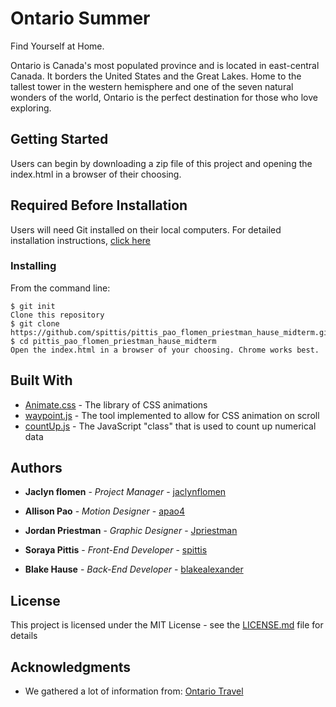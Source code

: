 # Ontario Summer

Find Yourself at Home. 

Ontario is Canada's most populated province and is located in east-central Canada. It borders the United States and the Great Lakes. Home to the tallest tower in the western hemisphere and one of the seven natural wonders of the world, Ontario is the perfect destination for those who love exploring. 

## Getting Started

Users can begin by downloading a zip file of this project and opening the index.html in a browser of their choosing.

## Required Before Installation
Users will need Git installed on their local computers. For detailed installation instructions, [click here](https://git-scm.com/book/en/v2/Getting-Started-Installing-Git)

### Installing
From the command line:

```
$ git init
Clone this repository
$ git clone https://github.com/spittis/pittis_pao_flomen_priestman_hause_midterm.git
$ cd pittis_pao_flomen_priestman_hause_midterm
Open the index.html in a browser of your choosing. Chrome works best.
```

## Built With

* [Animate.css](https://daneden.github.io/animate.css/) - The library of CSS animations
* [waypoint.js](http://imakewebthings.com/waypoints/) - The tool implemented to allow for CSS animation on scroll
* [countUp.js](https://inorganik.github.io/countUp.js/) - The JavaScript "class" that is used to count up numerical data


## Authors

* **Jaclyn flomen** - *Project Manager* - [jaclynflomen](https://github.com/jaclynflomen)

* **Allison Pao** - *Motion Designer* - [apao4](https://github.com/apao4)

* **Jordan Priestman** - *Graphic Designer* - [Jpriestman](https://github.com/Jpriestman)

* **Soraya Pittis** - *Front-End Developer* - [spittis](https://github.com/spittis)

* **Blake Hause** - *Back-End Developer* - [blakealexander](https://github.com/blakealexander)


## License

This project is licensed under the MIT License - see the [LICENSE.md](LICENSE.md) file for details


## Acknowledgments

* We gathered a lot of information from: [Ontario Travel](https://www.ontariotravel.net/en/explore?WT.mc_id=Ontario_Masterbrand_search_Google_G_SEM_text_Travel&gclid=Cj0KCQiAtP_iBRDGARIsAEWJA8jaBU5Jwm5Hd6JuFU0QW5FKXLjwPiYy48WY-ywhfc2yLHhMre3W6b8aAuarEALw_wcB)
